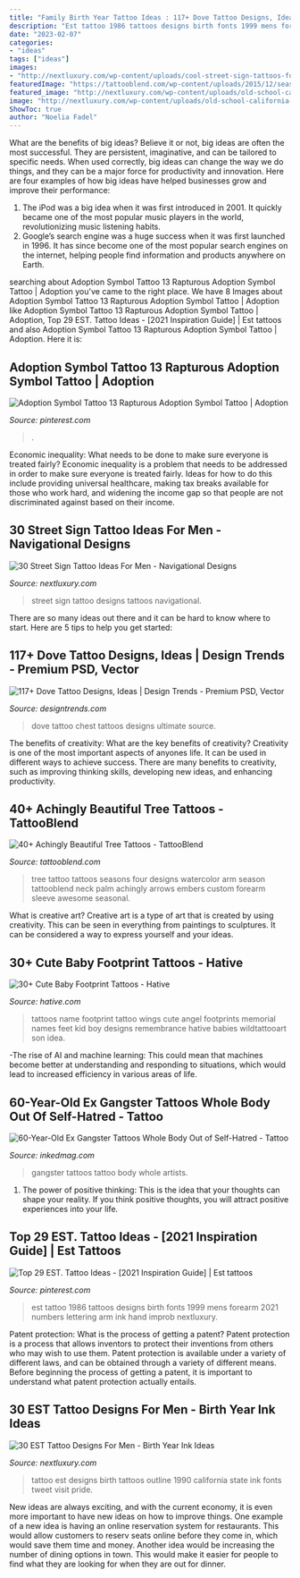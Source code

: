 ```yaml
---
title: "Family Birth Year Tattoo Ideas : 117+ Dove Tattoo Designs, Ideas"
description: "Est tattoo 1986 tattoos designs birth fonts 1999 mens forearm 2021 numbers lettering arm ink hand improb nextluxury"
date: "2023-02-07"
categories:
- "ideas"
tags: ["ideas"]
images:
- "http://nextluxury.com/wp-content/uploads/cool-street-sign-tattoos-for-men.jpg"
featuredImage: "https://tattooblend.com/wp-content/uploads/2015/12/seasons-tree-tattoo.jpg"
featured_image: "http://nextluxury.com/wp-content/uploads/old-school-california-state-outline-est-1990-tattoo-for-men-on-ribs.jpg"
image: "http://nextluxury.com/wp-content/uploads/old-school-california-state-outline-est-1990-tattoo-for-men-on-ribs.jpg"
ShowToc: true
author: "Noelia Fadel"
---
```



What are the benefits of big ideas?
Believe it or not, big ideas are often the most successful. They are persistent, imaginative, and can be tailored to specific needs. When used correctly, big ideas can change the way we do things, and they can be a major force for productivity and innovation. Here are four examples of how big ideas have helped businesses grow and improve their performance: 
1. The iPod was a big idea when it was first introduced in 2001. It quickly became one of the most popular music players in the world, revolutionizing music listening habits. 
2. Google’s search engine was a huge success when it was first launched in 1996. It has since become one of the most popular search engines on the internet, helping people find information and products anywhere on Earth. 

	

		
searching about Adoption Symbol Tattoo 13 Rapturous Adoption Symbol Tattoo | Adoption you've came to the right place. We have 8 Images about Adoption Symbol Tattoo 13 Rapturous Adoption Symbol Tattoo | Adoption like Adoption Symbol Tattoo 13 Rapturous Adoption Symbol Tattoo | Adoption, Top 29 EST. Tattoo Ideas - [2021 Inspiration Guide] | Est tattoos and also Adoption Symbol Tattoo 13 Rapturous Adoption Symbol Tattoo | Adoption. Here it is:
		
    
## Adoption Symbol Tattoo 13 Rapturous Adoption Symbol Tattoo | Adoption

<img loading=lazy src="https://i.pinimg.com/736x/b2/27/31/b2273154de9e21552c81051e7b42a80e.jpg" onerror="this.onerror=null;this.src='https://tse2.mm.bing.net/th?id=OIP.d6WV3Law8UG4RbLLvw_lmgHaJ3&amp;pid=15.1';" alt="Adoption Symbol Tattoo 13 Rapturous Adoption Symbol Tattoo | Adoption">

_Source: pinterest.com_

>. 

	

Economic inequality: What needs to be done to make sure everyone is treated fairly?
Economic inequality is a problem that needs to be addressed in order to make sure everyone is treated fairly. Ideas for how to do this include providing universal healthcare, making tax breaks available for those who work hard, and widening the income gap so that people are not discriminated against based on their income.

    
## 30 Street Sign Tattoo Ideas For Men - Navigational Designs

<img loading=lazy src="http://nextluxury.com/wp-content/uploads/cool-street-sign-tattoos-for-men.jpg" onerror="this.onerror=null;this.src='https://tse3.mm.bing.net/th?id=OIP.nmYAg7NaZa5oXvW29lNFAAAAAA&amp;pid=15.1';" alt="30 Street Sign Tattoo Ideas For Men - Navigational Designs">

_Source: nextluxury.com_

>street sign tattoo designs tattoos navigational. 

	

There are so many ideas out there and it can be hard to know where to start. Here are 5 tips to help you get started: 

    
## 117+ Dove Tattoo Designs, Ideas | Design Trends - Premium PSD, Vector

<img loading=lazy src="https://images.designtrends.com/wp-content/uploads/2015/10/06063221/Dove-Chest-Tattoo-for-Men.jpg" onerror="this.onerror=null;this.src='https://tse3.mm.bing.net/th?id=OIP.Nyo1IxeyQ80zhxIqKwTl4QHaEK&amp;pid=15.1';" alt="117+ Dove Tattoo Designs, Ideas | Design Trends - Premium PSD, Vector">

_Source: designtrends.com_

>dove tattoo chest tattoos designs ultimate source. 

	

The benefits of creativity: What are the key benefits of creativity?
Creativity is one of the most important aspects of anyones life. It can be used in different ways to achieve success. There are many benefits to creativity, such as improving thinking skills, developing new ideas, and enhancing productivity.

    
## 40+ Achingly Beautiful Tree Tattoos - TattooBlend

<img loading=lazy src="https://tattooblend.com/wp-content/uploads/2015/12/seasons-tree-tattoo.jpg" onerror="this.onerror=null;this.src='https://tse2.mm.bing.net/th?id=OIP.01yBxXSZEm1Cc6xOcEip1wHaMX&amp;pid=15.1';" alt="40+ Achingly Beautiful Tree Tattoos - TattooBlend">

_Source: tattooblend.com_

>tree tattoo tattoos seasons four designs watercolor arm season tattooblend neck palm achingly arrows embers custom forearm sleeve awesome seasonal. 

	

What is creative art?
Creative art is a type of art that is created by using creativity. This can be seen in everything from paintings to sculptures. It can be considered a way to express yourself and your ideas.

    
## 30+ Cute Baby Footprint Tattoos - Hative

<img loading=lazy src="https://hative.com/wp-content/uploads/2014/03/baby-footprint-tattoos/3-baby-footprints-with-angel-wings.jpg" onerror="this.onerror=null;this.src='https://tse2.mm.bing.net/th?id=OIP.WxE5iL8CxsnoAicPindJTwHaFW&amp;pid=15.1';" alt="30+ Cute Baby Footprint Tattoos - Hative">

_Source: hative.com_

>tattoos name footprint tattoo wings cute angel footprints memorial names feet kid boy designs remembrance hative babies wildtattooart son idea. 

	

-The rise of AI and machine learning: This could mean that machines become better at understanding and responding to situations, which would lead to increased efficiency in various areas of life.

    
## 60-Year-Old Ex Gangster Tattoos Whole Body Out Of Self-Hatred - Tattoo

<img loading=lazy src="https://www.inkedmag.com/.image/t_share/MTU5ODE0ODIyMDE0MjMxODI1/gangster-social.jpg" onerror="this.onerror=null;this.src='https://tse2.mm.bing.net/th?id=OIP.PgZabfNJouzcKBT0NueTvQHaD4&amp;pid=15.1';" alt="60-Year-Old Ex Gangster Tattoos Whole Body Out of Self-Hatred - Tattoo">

_Source: inkedmag.com_

>gangster tattoos tattoo body whole artists. 

	

1. The power of positive thinking: This is the idea that your thoughts can shape your reality. If you think positive thoughts, you will attract positive experiences into your life.

    
## Top 29 EST. Tattoo Ideas - [2021 Inspiration Guide] | Est Tattoos

<img loading=lazy src="https://i.pinimg.com/736x/a3/12/83/a3128312cabaa57255e6fb52614bceb4.jpg" onerror="this.onerror=null;this.src='https://tse4.mm.bing.net/th?id=OIP.OE-SvKq_QLgF2HnxZhlp4AHaHa&amp;pid=15.1';" alt="Top 29 EST. Tattoo Ideas - [2021 Inspiration Guide] | Est tattoos">

_Source: pinterest.com_

>est tattoo 1986 tattoos designs birth fonts 1999 mens forearm 2021 numbers lettering arm ink hand improb nextluxury. 

	

Patent protection: What is the process of getting a patent?
Patent protection is a process that allows inventors to protect their inventions from others who may wish to use them. Patent protection is available under a variety of different laws, and can be obtained through a variety of different means. Before beginning the process of getting a patent, it is important to understand what patent protection actually entails.

    
## 30 EST Tattoo Designs For Men - Birth Year Ink Ideas

<img loading=lazy src="http://nextluxury.com/wp-content/uploads/old-school-california-state-outline-est-1990-tattoo-for-men-on-ribs.jpg" onerror="this.onerror=null;this.src='https://tse4.mm.bing.net/th?id=OIP.6xVun4kenbB69qvsbv2rvAHaHU&amp;pid=15.1';" alt="30 EST Tattoo Designs For Men - Birth Year Ink Ideas">

_Source: nextluxury.com_

>tattoo est designs birth tattoos outline 1990 california state ink fonts tweet visit pride. 

	

New ideas are always exciting, and with the current economy, it is even more important to have new ideas on how to improve things. One example of a new idea is having an online reservation system for restaurants. This would allow customers to reserv seats online before they come in, which would save them time and money. Another idea would be increasing the number of dining options in town. This would make it easier for people to find what they are looking for when they are out for dinner.

